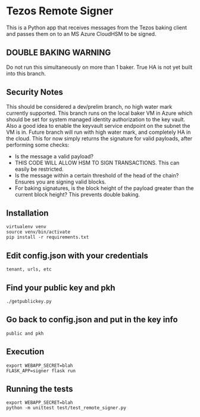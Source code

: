 # Tezos Remote Signer
This is a Python app that receives messages from the Tezos baking client and passes them on to an MS Azure CloudHSM to be signed. 

## DOUBLE BAKING WARNING
Do not run this simultaneously on more than 1 baker.  True HA is not yet built into this branch.

## Security Notes
This should be considered a dev/prelim branch, no high water mark currently supported.  This branch runs on the local baker VM in Azure which should be set for system managed identity authorization to the key vault.  Also a good idea to enable the keyvault service endpoint on the subnet the VM is in.  Future branch will run with high water mark, and completely HA in the cloud.  This for now simply returns the signature for valid payloads, after performing some checks:
* Is the message a valid payload?
* THIS CODE WILL ALLOW HSM TO SIGN TRANSACTIONS.  This can easily be restricted.
* Is the message within a certain threshold of the head of the chain? Ensures you are signing valid blocks.
* For baking signatures, is the block height of the payload greater than the current block height? This prevents double baking.

## Installation
```
virtualenv venv
source venv/bin/activate
pip install -r requirements.txt
```

## Edit config.json with your credentials
```
tenant, urls, etc
```

## Find your public key and pkh
```
./getpublickey.py
```

## Go back to config.json and put in the key info
```
public and pkh
```

## Execution
```
export WEBAPP_SECRET=blah
FLASK_APP=signer flask run
```

## Running the tests
```
export WEBAPP_SECRET=blah
python -m unittest test/test_remote_signer.py
```
